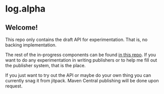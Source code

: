 # log.alpha

## Welcome!

This repo only contains the draft API for experimentation. That is, no backing implementation.

The rest of the in-progress components can be found [in this repo](https://github.com/bowbahdoe/log). If you want to
do any experimentation in writing publishers or to help me fill out the publisher system, that is the place.

If you just want to try out the API or maybe do your own thing you can currently snag it from jitpack. Maven Central
publishing will be done upon request.

```xml

```